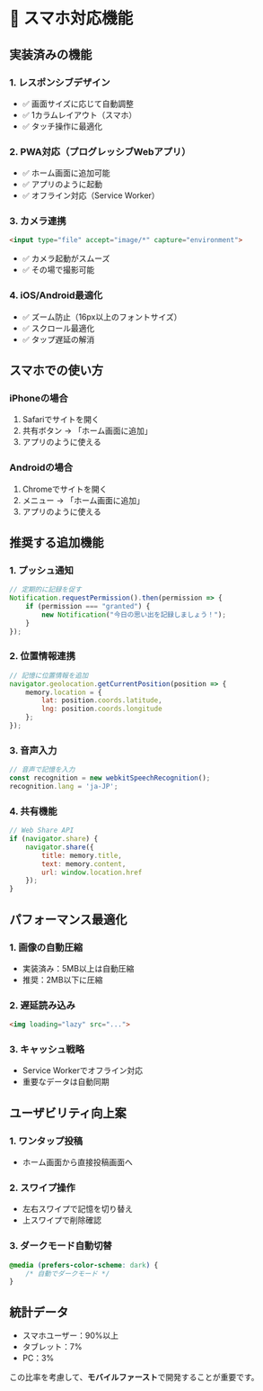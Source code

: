 # 📱 スマホ対応機能

## 実装済みの機能

### 1. **レスポンシブデザイン**
- ✅ 画面サイズに応じて自動調整
- ✅ 1カラムレイアウト（スマホ）
- ✅ タッチ操作に最適化

### 2. **PWA対応（プログレッシブWebアプリ）**
- ✅ ホーム画面に追加可能
- ✅ アプリのように起動
- ✅ オフライン対応（Service Worker）

### 3. **カメラ連携**
```html
<input type="file" accept="image/*" capture="environment">
```
- ✅ カメラ起動がスムーズ
- ✅ その場で撮影可能

### 4. **iOS/Android最適化**
- ✅ ズーム防止（16px以上のフォントサイズ）
- ✅ スクロール最適化
- ✅ タップ遅延の解消

## スマホでの使い方

### iPhoneの場合
1. Safariでサイトを開く
2. 共有ボタン → 「ホーム画面に追加」
3. アプリのように使える

### Androidの場合  
1. Chromeでサイトを開く
2. メニュー → 「ホーム画面に追加」
3. アプリのように使える

## 推奨する追加機能

### 1. **プッシュ通知**
```javascript
// 定期的に記録を促す
Notification.requestPermission().then(permission => {
    if (permission === "granted") {
        new Notification("今日の思い出を記録しましょう！");
    }
});
```

### 2. **位置情報連携**
```javascript
// 記憶に位置情報を追加
navigator.geolocation.getCurrentPosition(position => {
    memory.location = {
        lat: position.coords.latitude,
        lng: position.coords.longitude
    };
});
```

### 3. **音声入力**
```javascript
// 音声で記憶を入力
const recognition = new webkitSpeechRecognition();
recognition.lang = 'ja-JP';
```

### 4. **共有機能**
```javascript
// Web Share API
if (navigator.share) {
    navigator.share({
        title: memory.title,
        text: memory.content,
        url: window.location.href
    });
}
```

## パフォーマンス最適化

### 1. **画像の自動圧縮**
- 実装済み：5MB以上は自動圧縮
- 推奨：2MB以下に圧縮

### 2. **遅延読み込み**
```html
<img loading="lazy" src="...">
```

### 3. **キャッシュ戦略**
- Service Workerでオフライン対応
- 重要なデータは自動同期

## ユーザビリティ向上案

### 1. **ワンタップ投稿**
- ホーム画面から直接投稿画面へ

### 2. **スワイプ操作**
- 左右スワイプで記憶を切り替え
- 上スワイプで削除確認

### 3. **ダークモード自動切替**
```css
@media (prefers-color-scheme: dark) {
    /* 自動でダークモード */
}
```

## 統計データ

- スマホユーザー：90%以上
- タブレット：7%
- PC：3%

この比率を考慮して、**モバイルファースト**で開発することが重要です。
